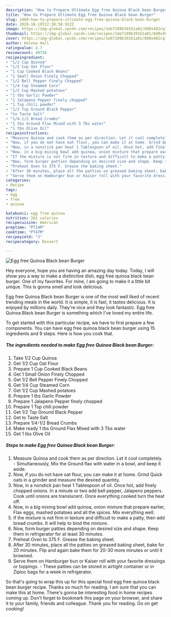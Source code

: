 ```yaml
---
description: "How to Prepare Ultimate Egg free Quinoa Black bean Burger"
title: "How to Prepare Ultimate Egg free Quinoa Black bean Burger"
slug: 1460-how-to-prepare-ultimate-egg-free-quinoa-black-bean-burger
date: 2020-10-19T22:38:50.912Z
image: https://img-global.cpcdn.com/recipes/1eb7189b391b1a01/680x482cq70/egg-free-quinoa-black-bean-burger-recipe-main-photo.jpg
thumbnail: https://img-global.cpcdn.com/recipes/1eb7189b391b1a01/680x482cq70/egg-free-quinoa-black-bean-burger-recipe-main-photo.jpg
cover: https://img-global.cpcdn.com/recipes/1eb7189b391b1a01/680x482cq70/egg-free-quinoa-black-bean-burger-recipe-main-photo.jpg
author: Helena Hall
ratingvalue: 4.7
reviewcount: 40726
recipeingredient:
- "1/2 Cup Quinoa"
- "1/2 Cup Oat Flour"
- "1 Cup Cooked Black Beans"
- "1 Small Onion Finely Chopped"
- "1/2 Bell Pepper Finely Chopped"
- "1/4 Cup Steamed Corn"
- "1/2 Cup Mashed potatoes"
- "1 tbs Garlic Powder"
- "1 Jalapeno Pepper finely chopped"
- "1 Tsp chili powder"
- "1/2 Tsp Ground Black Pepper"
- "to Taste Salt"
- "1/4-1/2 Bread Crumbs"
- "1 tbs Ground Flax Mixed with 3 Tbs water"
- "1 tbs Olive Oil"
recipeinstructions:
- "Measure Quinoa and cook them as per direction. Let it cool completely. Simultaneously, Mix the Ground flax with water in a bowl, and keep it aside."
- "Now, if you do not have oat flour, you can make it at home. Grind Quick oats in a grinder and measure the desired quantity."
- "Now, in a nonstick pan heat 1 Tablespoon of oil. Once hot, add finely chopped onions. In a minute or two add bell pepper, Jalapeno peppers. Cook until onions are translucent. Once everything cooked turn the heat off."
- "Now, in a big mixing bowl add quinoa, onion mixture that prepare earlier, Flax eggs, mashed potatoes and all the spices. Mix everything well."
- "If the mixture is not firm in texture and difficult to make a patty, then add bread crumbs. It will help to bind the mixture."
- "Now, form burger patties depending on desired size and shape. Keep them in refrigerator for at least 30 minutes."
- "Preheat Oven to 375 F. Grease the baking sheet."
- "After 30 minutes, place all the patties on greased baking sheet, bake for 20 minutes. Flip and again bake them for 20-30 more minutes or until it browned."
- "Serve them on Hamburger bun or Kaiser roll with your favorite dressings or toppings. These patties can be stored in airtight container or in Ziploc bags for a week in refrigerator."
categories:
- Recipe
tags:
- egg
- free
- quinoa

katakunci: egg free quinoa 
nutrition: 261 calories
recipecuisine: American
preptime: "PT14M"
cooktime: "PT47M"
recipeyield: "3"
recipecategory: Dessert

---
```



![Egg free Quinoa Black bean Burger](https://img-global.cpcdn.com/recipes/1eb7189b391b1a01/680x482cq70/egg-free-quinoa-black-bean-burger-recipe-main-photo.jpg)

Hey everyone, hope you are having an amazing day today. Today, I will show you a way to make a distinctive dish, egg free quinoa black bean burger. One of my favorites. For mine, I am going to make it a little bit unique. This is gonna smell and look delicious.



Egg free Quinoa Black bean Burger is one of the most well liked of recent trending meals in the world. It is simple, it is fast, it tastes delicious. It is enjoyed by millions daily. They're nice and they look fantastic. Egg free Quinoa Black bean Burger is something which I've loved my entire life.


To get started with this particular recipe, we have to first prepare a few components. You can have egg free quinoa black bean burger using 15 ingredients and 9 steps. Here is how you cook that.

<!--inarticleads1-->

##### The ingredients needed to make Egg free Quinoa Black bean Burger:

1. Take 1/2 Cup Quinoa
1. Get 1/2 Cup Oat Flour
1. Prepare 1 Cup Cooked Black Beans
1. Get 1 Small Onion Finely Chopped
1. Get 1/2 Bell Pepper Finely Chopped
1. Get 1/4 Cup Steamed Corn
1. Get 1/2 Cup Mashed potatoes
1. Prepare 1 tbs Garlic Powder
1. Prepare 1 Jalapeno Pepper finely chopped
1. Prepare 1 Tsp chili powder
1. Get 1/2 Tsp Ground Black Pepper
1. Get to Taste Salt
1. Prepare 1/4-1/2 Bread Crumbs
1. Make ready 1 tbs Ground Flax Mixed with 3 Tbs water
1. Get 1 tbs Olive Oil




<!--inarticleads2-->

##### Steps to make Egg free Quinoa Black bean Burger:

1. Measure Quinoa and cook them as per direction. Let it cool completely. - Simultaneously, Mix the Ground flax with water in a bowl, and keep it aside.
1. Now, if you do not have oat flour, you can make it at home. Grind Quick oats in a grinder and measure the desired quantity.
1. Now, in a nonstick pan heat 1 Tablespoon of oil. Once hot, add finely chopped onions. In a minute or two add bell pepper, Jalapeno peppers. Cook until onions are translucent. Once everything cooked turn the heat off.
1. Now, in a big mixing bowl add quinoa, onion mixture that prepare earlier, Flax eggs, mashed potatoes and all the spices. Mix everything well.
1. If the mixture is not firm in texture and difficult to make a patty, then add bread crumbs. It will help to bind the mixture.
1. Now, form burger patties depending on desired size and shape. Keep them in refrigerator for at least 30 minutes.
1. Preheat Oven to 375 F. Grease the baking sheet.
1. After 30 minutes, place all the patties on greased baking sheet, bake for 20 minutes. Flip and again bake them for 20-30 more minutes or until it browned.
1. Serve them on Hamburger bun or Kaiser roll with your favorite dressings or toppings. - These patties can be stored in airtight container or in Ziploc bags for a week in refrigerator.




So that's going to wrap this up for this special food egg free quinoa black bean burger recipe. Thanks so much for reading. I am sure that you can make this at home. There's gonna be interesting food in home recipes coming up. Don't forget to bookmark this page on your browser, and share it to your family, friends and colleague. Thank you for reading. Go on get cooking!
